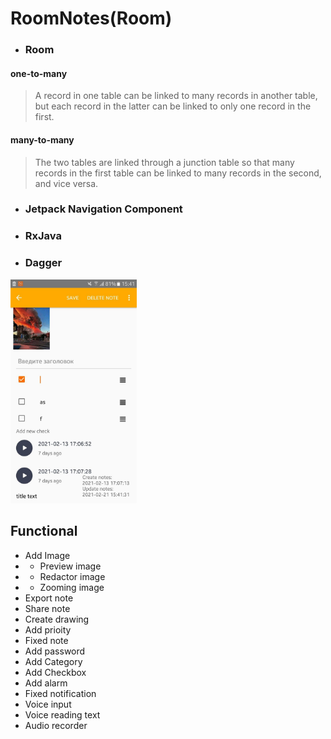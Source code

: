 # RoomNotes(Room)
- ### Room

#### one-to-many
> A record in one table can be linked to many records in another table, but each record in the latter can be linked to only one record in the first.
#### many-to-many
> The two tables are linked through a junction table so that many records in the first table can be linked to many records in the second, and vice versa.

- ### Jetpack Navigation Component
- ### RxJava
- ### Dagger


<img src="https://github.com/dmitriykotov333/SmartNotes/blob/room/photo_2021-02-21_15-42-35.jpg" width="40%" height="40%">

## Functional

  - Add Image
  - - Preview image
  - - Redactor image
  - - Zooming image
  - Export note
  - Share note
  - Create drawing
  - Add prioity
  - Fixed note
  - Add password
  - Add Category
  - Add Checkbox
  - Add alarm
  - Fixed notification
  - Voice input
  - Voice reading text
  - Audio recorder


